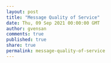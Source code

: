 ```yaml
---
layout: post
title: "Message Quality of Service"
date: Thu, 09 Sep 2021 00:00:00 GMT
author: gvensan
comments: true
published: true
share: true
permalink: message-quality-of-service
---
```

